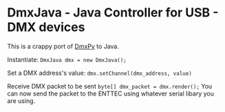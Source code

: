 # DmxJava - Java Controller for USB - DMX devices

This is a crappy port of [DmxPy](https://github.com/davepaul0/DmxPy) to Java.

Instantiate:
`DmxJava dmx = new DmxJava();`

Set a DMX address's value:
`dmx.setChannel(dmx_address, value)`

Receive DMX packet to be sent
`byte[] dmx_packet = dmx.render();` You can now send the packet to the ENTTEC using whatever serial libary you are using.
